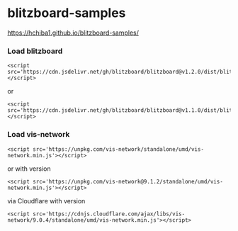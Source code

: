 # blitzboard-samples

https://hchiba1.github.io/blitzboard-samples/

### Load blitzboard
```
<script src='https://cdn.jsdelivr.net/gh/blitzboard/blitzboard@v1.2.0/dist/blitzboard.bundle.min.js'></script>
```
or
```
<script src='https://cdn.jsdelivr.net/gh/blitzboard/blitzboard@v1.1.0/dist/blitzboard.bundle.min.js'></script>
```

### Load vis-network
```
<script src='https://unpkg.com/vis-network/standalone/umd/vis-network.min.js'></script>
```
or with version
```
<script src='https://unpkg.com/vis-network@9.1.2/standalone/umd/vis-network.min.js'></script>
```
via Cloudflare with version
```
<script src='https://cdnjs.cloudflare.com/ajax/libs/vis-network/9.0.4/standalone/umd/vis-network.min.js'></script>
```
